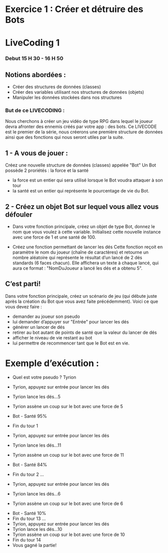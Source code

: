 # Exercice 1 : Créer et détruire des Bots
# LiveCoding 1
### Debut 15 H 30 - 16 H 50

## Notions abordées :
*  Créer des structures de données (classes)
*  Créer des variables utilisant nos structures de données (objets)
*  Manipuler les données stockées dans nos structures

### But de ce LIVECODING :  
Nous cherchons à créer un jeu vidéo de type RPG dans lequel le joueur devra afronter des ennemis
créés par votre app : des bots.
Ce LIVECODE est le premier de la série, nous créerons une première structure de données ainsi que des
fonctions qui nous seront utiles par la suite.

## 1 - A vous de jouer :
Créez une nouvelle structure de données (classes) appelée "Bot"
Un Bot possède 2 proriétés : la force et la santé

* la force est un entier qui sera utilisé lorsque le Bot voudra attaquer à son tour
* la santé est un entier qui représente le pourcentage de vie du Bot.

## 2 - Créez un objet Bot sur lequel vous allez vous défouler

- Dans votre fonction principale, créez un objet de type Bot, donnez le nom que vous voulez à cette
variable. Initialisez cette nouvelle instance avec une force de 1 et une santé de 100.

- Créez une fonction permettant de lancer les dés
Cette fonction reçoit en paramètre le nom du joueur (chaîne de caractères) et retourne un nombre
aléatoire qui représente le résultat d’un lancé de 2 dés standards (6 faces chacun).
Elle affichera un texte à chaque lancé, qui aura ce format : "NomDuJoueur a lancé les dés et a
obtenu 5".
## C’est parti!

Dans votre fonction principale, créez un scénario de jeu (qui débute juste après la création du Bot
que vous avez faite précédemment).
Voici ce que vous devez faire :
* demander au joueur son pseudo
* lui demander d’appuyer sur "Entrée" pour lancer les dés
* générer un lancer de dés
* retirer au bot autant de points de santé que la valeur du lancer de dés
* afficher le niveau de vie restant au bot
* lui permettre de recommencer tant que le Bot est en vie.


# Exemple d’exécution :

- Quel est votre pseudo ? Tyrion
- Tyrion, appuyez sur entrée pour lancer les dés
- Tyrion lance les dés...5
- Tyrion assène un coup sur le bot avec une force de 5
- Bot - Santé 95%
- Fin du tour 1

- Tyrion, appuyez sur entrée pour lancer les dés
- Tyrion lance les dés...11
- Tyrion assène un coup sur le bot avec une force de 11
- Bot - Santé 84%
- Fin du tour 2
...
- Tyrion, appuyez sur entrée pour lancer les dés
- Tyrion lance les dés...6
+ Tyrion assène un coup sur le bot avec une force de 6
- Bot - Santé 10%
- Fin du tour 13
...
- Tyrion, appuyez sur entrée pour lancer les dés
- Tyrion lance les dés...10
- Tyrion assène un coup sur le bot avec une force de 10
- Fin du tour 14
- Vous gagné la partie!
